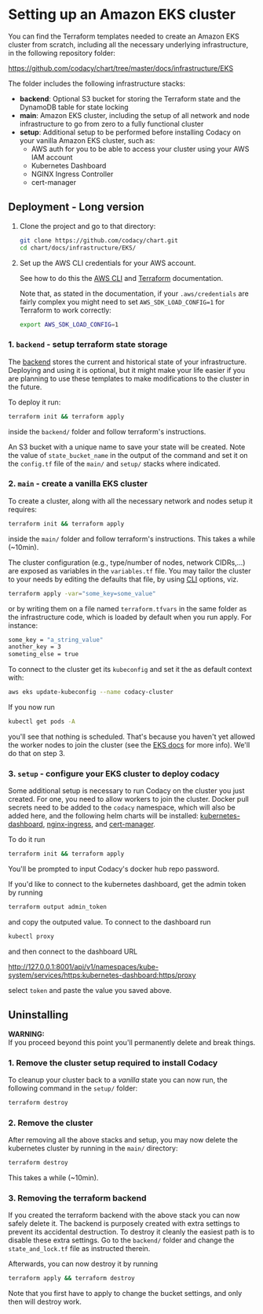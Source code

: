 # Setting up an Amazon EKS cluster

You can find the Terraform templates needed to create an Amazon EKS cluster from scratch, including all the necessary underlying infrastructure, in the following repository folder:

<https://github.com/codacy/chart/tree/master/docs/infrastructure/EKS>

The folder includes the following infrastructure stacks:

* **backend**: Optional S3 bucket for storing the Terraform state and the DynamoDB table for state locking
* **main**: Amazon EKS cluster, including the setup of all network and node infrastructure to go from zero to a fully functional cluster
* **setup**: Additional setup to be performed before installing Codacy on your vanilla Amazon EKS cluster, such as:
    * AWS auth for you to be able to access your cluster using your AWS IAM account
    * Kubernetes Dashboard
    * NGINX Ingress Controller
    * cert-manager

## Deployment - Long version

1. Clone the project and go to that directory:

    ```bash
    git clone https://github.com/codacy/chart.git
    cd chart/docs/infrastructure/EKS/
    ```

1. Set up the AWS CLI credentials for your AWS account.

    See how to do this the [AWS CLI](https://docs.aws.amazon.com/polly/latest/dg/setup-aws-cli.html) and [Terraform](https://www.terraform.io/docs/providers/aws/index.html) documentation.

    Note that, as stated in the documentation, if your `.aws/credentials` are fairly complex you might need to set `AWS_SDK_LOAD_CONFIG=1` for Terraform to work correctly:

    ```bash
    export AWS_SDK_LOAD_CONFIG=1
    ```

### 1. `backend` - setup terraform state storage

The [backend](https://www.terraform.io/docs/backends/index.html) stores
the current and historical state of your infrastructure. Deploying and using
it is optional, but it might make your life easier if you are planning to use
these templates to make modifications to the cluster in the future.

To deploy it run:

```bash
terraform init && terraform apply
```

inside the `backend/` folder and follow terraform's instructions.

An S3 bucket with a unique name to save your state will be created. Note the value of `state_bucket_name` in the output of the command and set it on the `config.tf` file of the `main/` and `setup/` stacks where indicated.

### 2. `main` - create a vanilla EKS cluster

To create a cluster, along with all the necessary network and nodes setup
it requires:

```bash
terraform init && terraform apply
```

inside the `main/` folder and follow terraform's instructions. This takes a while (~10min).

The cluster configuration (e.g., type/number of nodes, network CIDRs,...)
are exposed as variables in the `variables.tf` file. You may tailor the cluster
to your needs by editing the defaults that file, by using
[CLI](https://www.terraform.io/docs/configuration/variables.html) options, viz.

```bash
terraform apply -var="some_key=some_value"
```

or by writing them on a file named `terraform.tfvars` in the same folder
as the infrastructure code, which is loaded by default when you run apply.
For instance:

```bash
some_key = "a_string_value"
another_key = 3
someting_else = true
```

To connect to the cluster get its `kubeconfig` and set it the as default
context with:

```bash
aws eks update-kubeconfig --name codacy-cluster
```

If you now run

```bash
kubectl get pods -A
```

you'll see that nothing is scheduled. That's because you haven't yet allowed
the worker nodes to join the cluster
(see the [EKS docs](https://docs.aws.amazon.com/eks/latest/userguide/add-user-role.html) for more info). We'll do that on step 3.

### 3. `setup` - configure your EKS cluster to deploy codacy

Some additional setup  is necessary to run Codacy on the cluster you just created.
For one, you need to allow workers to join the cluster. Docker pull secrets need to be added to the `codacy` namespace, which will also be added here,
and the following helm charts will be installed:
[kubernetes-dashboard](https://kubernetes.io/docs/tasks/access-application-cluster/web-ui-dashboard/),
[nginx-ingress](https://github.com/helm/charts/tree/master/stable/nginx-ingress), and
[cert-manager](https://github.com/jetstack/cert-manager).

To do it run

```bash
terraform init && terraform apply
```

You'll be prompted to input Codacy's docker hub repo password.

If you'd like to connect to the kubernetes dashboard, get the admin token
by running

```bash
terraform output admin_token
```

and copy the outputed value. To connect to the dashboard run

```bash
kubectl proxy
```

and then connect to the dashboard URL

<http://127.0.0.1:8001/api/v1/namespaces/kube-system/services/https:kubernetes-dashboard:https/proxy>

select `token` and paste the value you saved above.

## Uninstalling

**WARNING:**  
If you proceed beyond this point you'll permanently delete and break things.

### 1.  Remove the cluster setup required to install Codacy

To cleanup your cluster back to a _vanilla_ state you can now run,
the following command in the `setup/` folder:

```bash
terraform destroy
```

### 2.  Remove the cluster

After removing all the above stacks and setup, you may now delete the kubernetes
cluster by running in the `main/` directory:

```bash
terraform destroy
```

 This takes a while (~10min).

### 3.  Removing the terraform backend

If you created the terraform backend with the above stack you can now safely
delete it. The backend is purposely created with extra settings to prevent
its accidental destruction. To destroy it cleanly the easiest path is to disable
these extra settings. Go to the `backend/` folder and change the `state_and_lock.tf`
file as instructed therein.

Afterwards, you can now destroy it by running

```bash
terraform apply && terraform destroy
```

Note that you first have to apply to change the bucket settings, and only
then will destroy work.
